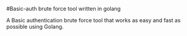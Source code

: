 #Basic-auth brute force tool written in golang

A Basic authentication brute force tool that works as easy and fast as possible using Golang.
